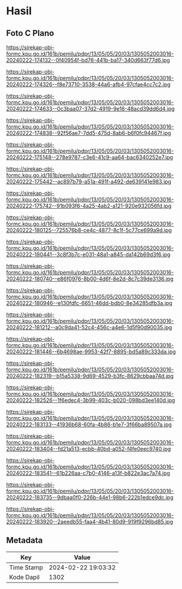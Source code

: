 # Hasil

## Foto C Plano

https://sirekap-obj-formc.kpu.go.id/161b/pemilu/pdpr/13/05/05/20/03/1305052003016-20240222-174132--0f40954f-bd76-441b-ba17-340d663f77d6.jpg

https://sirekap-obj-formc.kpu.go.id/161b/pemilu/pdpr/13/05/05/20/03/1305052003016-20240222-174326--f8e73710-3538-44a6-afb4-97cfae4cc7c2.jpg

https://sirekap-obj-formc.kpu.go.id/161b/pemilu/pdpr/13/05/05/20/03/1305052003016-20240222-174633--0c3baa07-37d2-4919-9e16-48acd39dd6d4.jpg

https://sirekap-obj-formc.kpu.go.id/161b/pemilu/pdpr/13/05/05/20/03/1305052003016-20240222-174838--92f56ae7-7dd5-475d-8ab6-b6f0fc94467f.jpg

https://sirekap-obj-formc.kpu.go.id/161b/pemilu/pdpr/13/05/05/20/03/1305052003016-20240222-175148--278e9787-c3e6-41c9-aa64-bac6340252e7.jpg

https://sirekap-obj-formc.kpu.go.id/161b/pemilu/pdpr/13/05/05/20/03/1305052003016-20240222-175442--ac897b79-a51a-491f-a492-de639141e983.jpg

https://sirekap-obj-formc.kpu.go.id/161b/pemilu/pdpr/13/05/05/20/03/1305052003016-20240222-175742--91b093f6-4a25-4ab2-a121-920e932056fd.jpg

https://sirekap-obj-formc.kpu.go.id/161b/pemilu/pdpr/13/05/05/20/03/1305052003016-20240222-180125--725576b8-ce4c-4877-8c1f-5c77ce699a9d.jpg

https://sirekap-obj-formc.kpu.go.id/161b/pemilu/pdpr/13/05/05/20/03/1305052003016-20240222-180441--3c8f3b7c-e031-48a1-a845-da142b69d3f6.jpg

https://sirekap-obj-formc.kpu.go.id/161b/pemilu/pdpr/13/05/05/20/03/1305052003016-20240222-180740--e86f0976-8b00-4d6f-8e2d-8c7c39de3136.jpg

https://sirekap-obj-formc.kpu.go.id/161b/pemilu/pdpr/13/05/05/20/03/1305052003016-20240222-180946--e130fdfc-6651-46dd-bdb0-8e34285dfb3a.jpg

https://sirekap-obj-formc.kpu.go.id/161b/pemilu/pdpr/13/05/05/20/03/1305052003016-20240222-181212--a0c9da41-52c4-456c-a4e6-1d5f90d90035.jpg

https://sirekap-obj-formc.kpu.go.id/161b/pemilu/pdpr/13/05/05/20/03/1305052003016-20240222-181446--6b4698ae-9953-42f7-8895-bd5a89c333da.jpg

https://sirekap-obj-formc.kpu.go.id/161b/pemilu/pdpr/13/05/05/20/03/1305052003016-20240222-182319--b15a5338-9d69-4529-b3fc-8629cbbaa74d.jpg

https://sirekap-obj-formc.kpu.go.id/161b/pemilu/pdpr/13/05/05/20/03/1305052003016-20240222-182526--1f6edec4-3b99-403c-b020-098bd3ee140d.jpg

https://sirekap-obj-formc.kpu.go.id/161b/pemilu/pdpr/13/05/05/20/03/1305052003016-20240222-183133--41936b68-60fa-4b86-b1e7-3f66ba89507a.jpg

https://sirekap-obj-formc.kpu.go.id/161b/pemilu/pdpr/13/05/05/20/03/1305052003016-20240222-183404--fd21a513-ecbb-40bd-a052-f4fe0eec9740.jpg

https://sirekap-obj-formc.kpu.go.id/161b/pemilu/pdpr/13/05/05/20/03/1305052003016-20240222-183541--61b226aa-c7b0-4146-a13f-b822e3ac7a74.jpg

https://sirekap-obj-formc.kpu.go.id/161b/pemilu/pdpr/13/05/05/20/03/1305052003016-20240222-183735--9dbaa0f0-226b-44e1-98b6-222b1edce9dc.jpg

https://sirekap-obj-formc.kpu.go.id/161b/pemilu/pdpr/13/05/05/20/03/1305052003016-20240222-183920--2aeedb55-faa4-4b41-80d9-919f9296bd85.jpg


## Metadata

| Key        | Value               |
| ---------- | ------------------- |
| Time Stamp | 2024-02-22 19:03:32 |
| Kode Dapil | 1302                |



